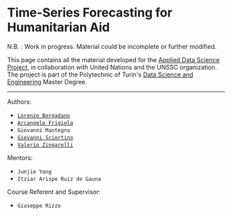 # Time-Series Forecasting for Humanitarian Aid

N.B. : Work in progress. Material could be incomplete or further modified.

This page contains all the material developed for the [Applied Data Science Project](https://github.com/adsp-polito/adsp-polito.github.io), in collaboration with United Nations and the UNSSC organization. The project is part of the Polytechnic of Turin's [Data Science and Engineering](https://didattica.polito.it/laurea_magistrale/data_science/en/home) Master Degree.


----

Authors: 
- [`Lorenzo Bergadano`](https://github.com/lolloberga)
- [`Arcangelo Frigiola`](https://github.com/arcangeloC-137)
- `Giovanni Mantegna`
- [`Giovanni Sciortino`](https://github.com/GiovaSciortino)
- [`Valerio Zingarelli`](https://github.com/z216z)

Mentors:
- `Junjie Yang` 
- `Itziar Arispe Ruiz de Gauna`

Course Referent and Supervisor:
- `Giuseppe Rizzo`
